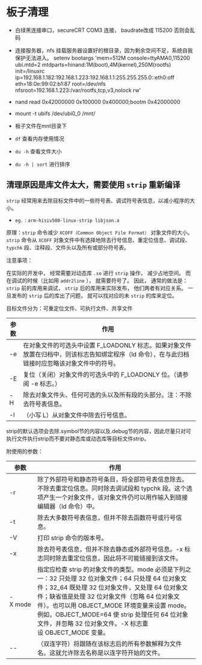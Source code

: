 # 板子清理

* 白绿黑连接串口，secureCRT COM3 连接，
baudrate改成 115200 否则会乱码

* 连接服务器，nfs 挂载服务器设置好的根目录，因为剩余空间不足，系统自我保护无法进入。
setenv bootargs 'mem=512M console=ttyAMA0,115200 ubi.mtd=2 mtdparts=hinand:1M(boot),4M(kernel),250M(rootfs) init=/linuxrc ip=192.168.1.182:192.168.1.223:192.168.1.1:255.255.255.0::eth0:off eth=18:0e:99:02:b1:87 root=/dev/nfs nfsroot=192.168.1.223:/var/rootfs,tcp,v3,nolock rw'

* nand read 0x42000000 0x100000 0x400000;bootm 0x42000000

* mount -t ubifs /dev/ubi0_0 /mnt/

* 板子文件在mnt目录下

* `df` 查看内存使用情况

* `du -h` 查看文件大小

* `du -h | sort` 进行排序


## 清理原因是库文件太大，需要使用 `strip` 重新编译

`strip` 经常用来去除目标文件中的一些符号表、调试符号表信息，以减小程序的大小。
* `eg.` : `arm-hisiv500-linux-strip libjson.a`

原理：`strip` 命令减少 `XCOFF（Common Object File Format）` 对象文件的大小。`strip` 命令从 `XCOFF` 对象文件中有选择地除去行号信息、重定位信息、调试段、`typchk` 段、注释段、文件头以及所有或部分符号表。

注意事项：

在实际的开发中， 经常需要对动态库 `.so` 进行 `strip` 操作， 减少占地空间。 而在调试的时候（比如用 `addr2line` ）， 就需要符号了。 因此， 通常的做法是： `strip` 前的库用来调试， `strip` 后的库用来实际发布， 他们两者有对应关系。 一旦发布的 `strip` 后的库出了问题， 就可以找对应的未 `strip` 的库来定位。

目标文件分为：可重定位文件、可执行文件、共享文件

| 参数 | 作用 |
| ---------- | ----------- |
| -e | 在对象文件的可选头中设置 F_LOADONLY 标志。如果对象文件放置在归档中，则该标志告知绑定程序（ld 命令），在与此归档链接时应忽略该对象文件中的符号。 |
| -E   | 复位（关闭）对象文件的可选头中的 F_LOADONLY 位。（请参阅 -e 标志。）   |
| -H   | 除去对象文件头、任何可选的头以及所有段的头部分。注：不除去符号表信息。   |
| -l   | （小写 L）从对象文件中除去行号信息。   |

strip的默认选项会去除.symbol节的内容以及.debug节的内容，因此尽量只对可执行文件执行strip而不要对静态库或动态库等目标文件strip。


附使用的参数：

| 参数 | 作用 |
| ---------- | ----------- |
| -r | 除了外部符号和静态符号条目，将全部符号表信息除去。不除去重定位信息。同时除去调试段和 typchk 段。这个选项产生一个对象文件，该对象文件仍可以用作输入到链接编辑器（ld 命令）中。 |
| -t | 除去大多数符号表信息，但并不除去函数符号或行号信息。 |
| -V | 打印 strip 命令的版本号。 |
| -x | 除去符号表信息，但并不除去静态或外部符号信息。-x 标志同时除去重定位信息，因此将不可能链接到该文件。 |
| -X mode | 指定应检查 strip 的对象文件的类型。mode 必须是下列之一：32 只处理 32 位对象文件；64 只处理 64 位对象文件；32_64 既处理 32 位对象文件，又处理 64 位对象文件；缺省值是处理 32 位对象文件（忽略 64 位对象文件）。也可以用 OBJECT_MODE 环境变量来设置 mode。例如，OBJECT_MODE=64 使 strip 处理任何 64 位对象文件，并忽略 32 位对象文件。-X 标志重设 OBJECT_MODE 变量。 |
| -- | （双连字符）将跟随在该标志后的所有参数解释为文件名。这就允许除去名称是以连字符开始的文件。 |
